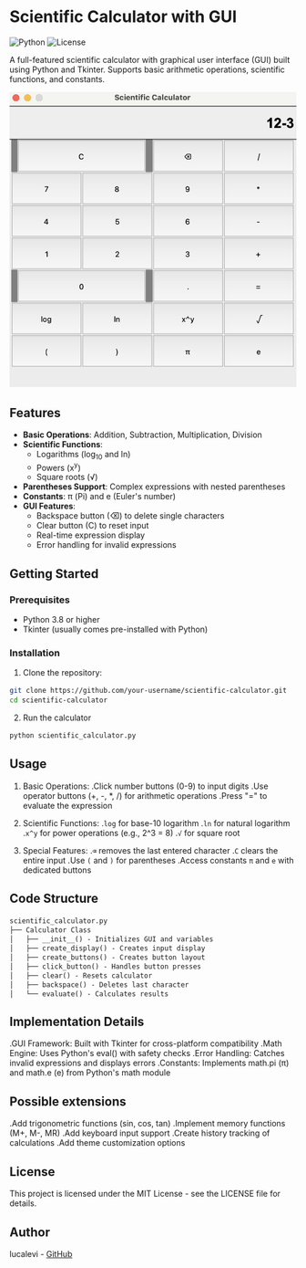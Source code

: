 # Scientific Calculator with GUI

![Python](https://img.shields.io/badge/Python-3.8%2B-blue)
![License](https://img.shields.io/badge/License-MIT-green)

A full-featured scientific calculator with graphical user interface (GUI) built using Python and Tkinter. Supports basic arithmetic operations, scientific functions, and constants.

![Calculator Screenshot](calc.png)

## Features

- **Basic Operations**: Addition, Subtraction, Multiplication, Division
- **Scientific Functions**:
  - Logarithms (log<sub>10</sub> and ln)
  - Powers (x<sup>y</sup>)
  - Square roots (√)
- **Parentheses Support**: Complex expressions with nested parentheses
- **Constants**: π (Pi) and e (Euler's number)
- **GUI Features**:
  - Backspace button (⌫) to delete single characters
  - Clear button (C) to reset input
  - Real-time expression display
  - Error handling for invalid expressions

## Getting Started

### Prerequisites
- Python 3.8 or higher
- Tkinter (usually comes pre-installed with Python)

### Installation
1. Clone the repository:
```bash
git clone https://github.com/your-username/scientific-calculator.git
cd scientific-calculator
```

2. Run the calculator
```bash
python scientific_calculator.py
```

## Usage
1. Basic Operations:
.Click number buttons (0-9) to input digits
.Use operator buttons (+, -, *, /) for arithmetic operations
.Press "=" to evaluate the expression

2. Scientific Functions:
.`log` for base-10 logarithm
.`ln` for natural logarithm
.`x^y` for power operations (e.g., 2^3 = 8)
.`√` for square root

3. Special Features:
.`⌫` removes the last entered character
.`C` clears the entire input
.Use `(` and `)` for parentheses
.Access constants `π` and `e` with dedicated buttons

## Code Structure
```
scientific_calculator.py
├── Calculator Class
│   ├── __init__() - Initializes GUI and variables
│   ├── create_display() - Creates input display
│   ├── create_buttons() - Creates button layout
│   ├── click_button() - Handles button presses
│   ├── clear() - Resets calculator
│   ├── backspace() - Deletes last character
│   └── evaluate() - Calculates results
```

## Implementation Details
.GUI Framework: Built with Tkinter for cross-platform compatibility
.Math Engine: Uses Python's eval() with safety checks
.Error Handling: Catches invalid expressions and displays errors
.Constants: Implements math.pi (π) and math.e (e) from Python's math module

## Possible extensions
.Add trigonometric functions (sin, cos, tan)
.Implement memory functions (M+, M-, MR)
.Add keyboard input support
.Create history tracking of calculations
.Add theme customization options

## License
This project is licensed under the MIT License - see the LICENSE file for details.

## Author
lucalevi - [GitHub](https://github.com/lucalevi)